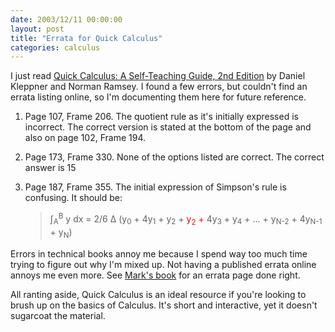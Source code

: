 ```yaml
---
date: 2003/12/11 00:00:00
layout: post
title: "Errata for Quick Calculus"
categories: calculus
---
```


I just read [Quick Calculus: A Self-Teaching Guide, 2nd Edition](http://www.amazon.com/exec/obidos/ASIN/0471827223/vinodkurupshomep) by Daniel Kleppner and Norman Ramsey. I found a few errors, but couldn't find an errata listing online, so I'm documenting them here for future reference.

1. Page 107, Frame 206. The quotient rule as it's initially expressed is incorrect. The correct version is stated at the bottom of the page and also on page 102, Frame 194.

1. Page 173, Frame 330. None of the options listed are correct. The correct answer is 15
1. Page 187, Frame 355. The initial expression of Simpson's rule is confusing. It should be: <blockquote> <p> &int;<sub>A</sub><sup>B</sup> y dx = 2/6 &Delta; (y<sub>0</sub> + 4y<sub>1</sub> + y<sub>2</sub> + <span style="color: #ff0000;">y<sub>2</sub> +</span> 4y<sub>3</sub> + y<sub>4</sub> + ... + y<sub>N-2</sub> + 4y<sub>N-1</sub> + y<sub>N</sub>) </p> </blockquote>

Errors in technical books annoy me because I spend way too much time trying to figure out why I'm mixed up. Not having a published errata online annoys me even more. See [Mark's book](http://borkware.com/corebook/errata) for an errata page done right.

All ranting aside, Quick Calculus is an ideal resource if you're looking to brush up on the basics of Calculus. It's short and interactive, yet it doesn't sugarcoat the material.

